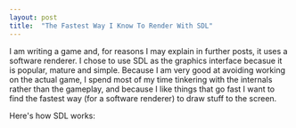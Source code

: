 ```yaml
---
layout: post
title:  "The Fastest Way I Know To Render With SDL"
---
```


I am writing a game and, for reasons I may explain in further posts, it uses a software renderer. 
I chose to use SDL as the graphics interface becasue it is popular, mature and simple. Because I 
am very good at avoiding working on the actual game, I spend most of my time tinkering with the 
internals rather than the gameplay, and because I like things that go fast I want to find the 
fastest way (for a software renderer) to draw stuff to the screen.

Here's how SDL works:


